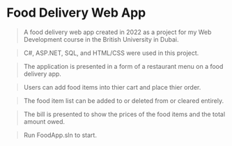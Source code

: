 # Food Delivery Web App
> A food delivery web app created in 2022 as a project for my Web Development course in the British University in Dubai.

> C#, ASP.NET, SQL, and HTML/CSS were used in this project.

> The application is presented in a form of a restaurant menu on a food delivery app.

> Users can add food items into thier cart and place thier order.

> The food item list can be added to or deleted from or cleared entirely.

> The bill is presented to show the prices of the food items and the total amount owed.

> Run FoodApp.sln to start.

